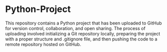 # Python-Project
This repository contains a Python project that has been uploaded to GitHub for version control, collaboration, and open sharing. The process of uploading involved initializing a Git repository locally, preparing the project with a proper structure and .gitignore file, and then pushing the code to a remote repository hosted on GitHub.
